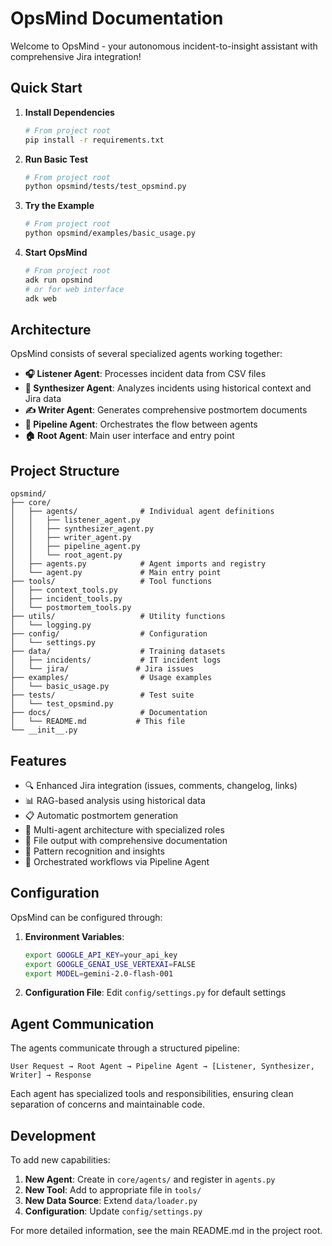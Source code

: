 # OpsMind Documentation

Welcome to OpsMind - your autonomous incident-to-insight assistant with comprehensive Jira integration!

## Quick Start

1. **Install Dependencies**
   ```bash
   # From project root
   pip install -r requirements.txt
   ```

2. **Run Basic Test**
   ```bash
   # From project root
   python opsmind/tests/test_opsmind.py
   ```

3. **Try the Example**
   ```bash
   # From project root
   python opsmind/examples/basic_usage.py
   ```

4. **Start OpsMind**
   ```bash
   # From project root
   adk run opsmind
   # or for web interface
   adk web
   ```

## Architecture

OpsMind consists of several specialized agents working together:

- **🎧 Listener Agent**: Processes incident data from CSV files
- **🔄 Synthesizer Agent**: Analyzes incidents using historical context and Jira data
- **✍️ Writer Agent**: Generates comprehensive postmortem documents
- **🔗 Pipeline Agent**: Orchestrates the flow between agents
- **🏠 Root Agent**: Main user interface and entry point

## Project Structure

```
opsmind/
├── core/
│   ├── agents/              # Individual agent definitions
│   │   ├── listener_agent.py
│   │   ├── synthesizer_agent.py
│   │   ├── writer_agent.py
│   │   ├── pipeline_agent.py
│   │   └── root_agent.py
│   ├── agents.py            # Agent imports and registry
│   └── agent.py             # Main entry point
├── tools/                   # Tool functions
│   ├── context_tools.py
│   ├── incident_tools.py
│   └── postmortem_tools.py
├── utils/                   # Utility functions
│   └── logging.py
├── config/                  # Configuration
│   └── settings.py
├── data/                    # Training datasets
│   ├── incidents/           # IT incident logs
│   └── jira/               # Jira issues
├── examples/                # Usage examples
│   └── basic_usage.py
├── tests/                   # Test suite
│   └── test_opsmind.py
├── docs/                    # Documentation
│   └── README.md           # This file
└── __init__.py
```

## Features

- 🔍 Enhanced Jira integration (issues, comments, changelog, links)
- 📊 RAG-based analysis using historical data
- 📋 Automatic postmortem generation
- 🤖 Multi-agent architecture with specialized roles
- 💾 File output with comprehensive documentation
- 🎯 Pattern recognition and insights
- 🔄 Orchestrated workflows via Pipeline Agent

## Configuration

OpsMind can be configured through:

1. **Environment Variables**:
   ```bash
   export GOOGLE_API_KEY=your_api_key
   export GOOGLE_GENAI_USE_VERTEXAI=FALSE
   export MODEL=gemini-2.0-flash-001
   ```

2. **Configuration File**: Edit `config/settings.py` for default settings

## Agent Communication

The agents communicate through a structured pipeline:

```
User Request → Root Agent → Pipeline Agent → [Listener, Synthesizer, Writer] → Response
```

Each agent has specialized tools and responsibilities, ensuring clean separation of concerns and maintainable code.

## Development

To add new capabilities:

1. **New Agent**: Create in `core/agents/` and register in `agents.py`
2. **New Tool**: Add to appropriate file in `tools/`
3. **New Data Source**: Extend `data/loader.py`
4. **Configuration**: Update `config/settings.py`

For more detailed information, see the main README.md in the project root. 